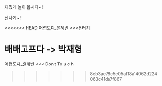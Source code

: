 재밌게 놀아 봅시다~!

신나게~!


<<<<<<< HEAD
어렵도다_윤혜빈 <<<돈터치


배배고프다 -> 박재형
=======
어렵도다_윤혜빈 <<< Don't To u c h
>>>>>>> 8eb3ae78c5e05af18a14062d224063c41da7f867
